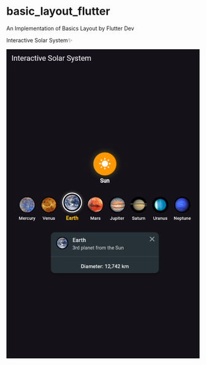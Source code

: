 # basic_layout_flutter

An Implementation of Basics Layout by Flutter Dev

Interactive Solar System✨

![](../img/SolarSystem.png)